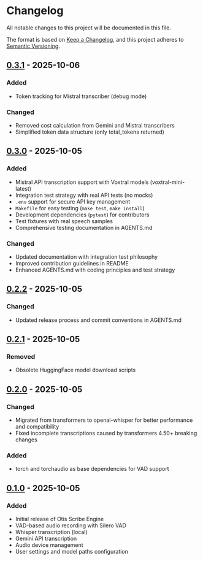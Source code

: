 # Changelog

All notable changes to this project will be documented in this file.

The format is based on [Keep a Changelog](https://keepachangelog.com/en/1.0.0/),
and this project adheres to [Semantic Versioning](https://semver.org/spec/v2.0.0.html).

## [0.3.1] - 2025-10-06

### Added
- Token tracking for Mistral transcriber (debug mode)

### Changed
- Removed cost calculation from Gemini and Mistral transcribers
- Simplified token data structure (only total_tokens returned)

## [0.3.0] - 2025-10-05

### Added
- Mistral API transcription support with Voxtral models (voxtral-mini-latest)
- Integration test strategy with real API tests (no mocks)
- `.env` support for secure API key management
- `Makefile` for easy testing (`make test`, `make install`)
- Development dependencies (`pytest`) for contributors
- Test fixtures with real speech samples
- Comprehensive testing documentation in AGENTS.md

### Changed
- Updated documentation with integration test philosophy
- Improved contribution guidelines in README
- Enhanced AGENTS.md with coding principles and test strategy

## [0.2.2] - 2025-10-05

### Changed
- Updated release process and commit conventions in AGENTS.md

## [0.2.1] - 2025-10-05

### Removed
- Obsolete HuggingFace model download scripts

## [0.2.0] - 2025-10-05

### Changed
- Migrated from transformers to openai-whisper for better performance and compatibility
- Fixed incomplete transcriptions caused by transformers 4.50+ breaking changes

### Added
- torch and torchaudio as base dependencies for VAD support

## [0.1.0] - 2025-10-05

### Added
- Initial release of Otis Scribe Engine
- VAD-based audio recording with Silero VAD
- Whisper transcription (local)
- Gemini API transcription
- Audio device management
- User settings and model paths configuration

[0.3.1]: https://github.com/guacachips/otis-scribe-engine/releases/tag/v0.3.1
[0.3.0]: https://github.com/guacachips/otis-scribe-engine/releases/tag/v0.3.0
[0.2.2]: https://github.com/guacachips/otis-scribe-engine/releases/tag/v0.2.2
[0.2.1]: https://github.com/guacachips/otis-scribe-engine/releases/tag/v0.2.1
[0.2.0]: https://github.com/guacachips/otis-scribe-engine/releases/tag/v0.2.0
[0.1.0]: https://github.com/guacachips/otis-scribe-engine/releases/tag/v0.1.0
